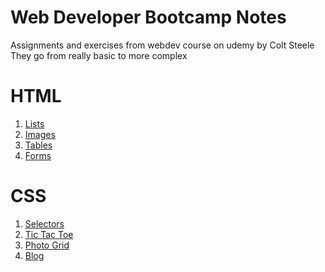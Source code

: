 # Web Developer Bootcamp Notes
Assignments and exercises from webdev course on udemy by Colt Steele
They go from really basic to more complex

# HTML
1. [Lists](HTML/list.html)
2. [Images](HTML/img.html)
3. [Tables](HTML/table.html)
4. [Forms](HTML/form.html)

# CSS
1. [Selectors](CSS/selectors/selectorsExercise.html)
2. [Tic Tac Toe](CSS/tic-tac-toe/board.html)
3. [Photo Grid](CSS/photo-grid/grid.html)
4. [Blog](CSS/blog/blog.html)